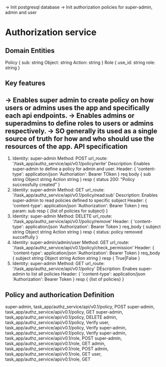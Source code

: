 -> Init postgresql database
-> Init authorization policies for super-admin, admin and user

Authorization service
======================
Domain Entities
-----------------
 Policy {
    sub:     string
    Object:  string
    Action:  string
 }
 Role  {
    use_id:     string
    role:       string
 }

Key features
-------------
   -> Enables super admin to create policy on how users or admins uses the app and specifically each api endpoints.
   -> Enables admins or superadmins to define roles to users or admins respectively.
   -> SO generally its used as a single source of truth for how and who should use the resources of the app.
API specification
-----------------
1. Identity: super-admin  Method: POST  url_route: '/task_app/authz_service/api/v0.1/policy/write'
   Description: Enables super-admin to define a policy for admin and user.
   Header: {
          'content-type': application/json
          'Authoriation': Bearer TOken
   } 
   req body {
        sub       string
        Object    string
        Action    string
   }
   resp {
       status 200: "Policy successfully created"
   }
2. Identity: super-admin  Method: GET  url_route: '/task_app/authz_service/api/v0.1/policy/read:sub'
    Description: Enables super-admin to read policies defined to specific subject
    Header: {
             'content-type': application/json
             'Authorization': Bearer Token
    }
    req param: sub
    resp {
        {list of policies for subject}
    }
3. Identity: super-admin Method: DELETE   url_route: '/task_app/authz_service/api/v0.1/policy/remove'
       Header: {
             'content-type': application/json
             'Authorization': Bearer Token
       }
       req_body {
            subject     string
            Object      string
            Action      string
       }
       resp {
            status: policy removed succeffully
       }
4. Identity: super-admin/admin/user  Method: GET   url_route: '/task_app/authz_service/api/v0.1/policy/check_permission'
           Header: {
             'content-type': application/json
             'Authorization': Bearer Token
       }
            req_body {
                subject     string
                Object      string
                Action      string
            }
            resp {
                True|False
            }
5. Identity: super-admin   Method: GET url_route: '/task_app/authz_service/api/v0.1/policy'
       DEscription: Enabes super-admin to list all policies
       Header: {
             'content-type': application/json
             'Authorization': Bearer Token
       }
       resp {
          {list of policies}
       }

Policy and authorication Definition
-----------------------------------
super-admin, task_app/authz_service/api/v0.1/policy, POST
super-admin, task_app/authz_service/api/v0.1/policy, GET
super-admin, task_app/authz_service/api/v0.1/policy, DELETE
admin, task_app/authz_service/api/v0.1/policy, Verify
user, task_app/authz_service/api/v0.1/policy, Verify
super-admin, task_app/authz_service/api/v0.1/policy, Verify
super-admin, task_app/authz_service/api/v0.1/role, POST
super-admin, task_app/authz_service/api/v0.1/role, GET
admin, task_app/authz_service/api/v0.1/role, POST
admin, task_app/authz_service/api/v0.1/role, GET
user, task_app/authz_service/api/v0.1/role, GET

